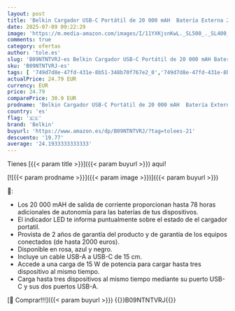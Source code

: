 ```yaml
---
layout: post
title: 'Belkin Cargador USB-C Portátil de 20 000 mAH  Batería Externa 20K con Puerto USB-C de Salida/Entrada  2 Puertos USB-A y Cable USB-C a USB-A para iPhone  Galaxy y Otros - Negro'
date: 2025-07-09 09:22:29
image: 'https://m.media-amazon.com/images/I/11YXKjsnKwL._SL500_._SL400_.jpg'
comments: true
category: ofertas
author: 'tole.es'
slug: 'B09NTNTVRJ-es Belkin Cargador USB-C Portátil de 20 000 mAH Batería...'
sku: 'B09NTNTVRJ-es'
tags: [ '749d7d8e-47fd-431e-8b51-348b70f767e2_0','749d7d8e-47fd-431e-8b51-348b70f767e2_8501','Accesorios para móviles','Arborist Merchandising Root','Bancos de energía portátiles para teléfonos móviles','CML-Tech','Cargadores para móviles','Comunicación móvil y accesorios','Electrónica','Self Service','Special Features Stores','Tech all','belkin','iphone','🇪🇸', ]
actualPrice: 24.79 EUR
currency: EUR
price: 24.79
comparePrice: 30.9 EUR
prodname: 'Belkin Cargador USB-C Portátil de 20 000 mAH  Batería Externa 20K con Puerto USB-C de Salida/Entrada  2 Puertos USB-A y Cable USB-C a USB-A para iPhone  Galaxy y Otros - Negro'
country: 'es'
flag: '🇪🇸'
brand: 'Belkin'
buyurl: 'https://www.amazon.es/dp/B09NTNTVRJ/?tag=tolees-21'
descuento: '19.77'
average: '24.1933333333333'
---
```


Tienes [{{< param title >}}]({{< param buyurl >}}) aqui!

[![{{< param prodname >}}]({{< param image >}})]({{< param buyurl >}})

🔎:

- Los 20 000 mAH de salida de corriente proporcionan hasta 78 horas adicionales de autonomía para las baterías de tus dispositivos.
- El indicador LED te informa puntualmente sobre el estado de el cargador portatil.
- Provista de 2 años de garantía del producto y de garantía de los equipos conectados (de hasta 2000 euros).
- Disponible en rosa, azul y negro.
- Incluye un cable USB-A a USB-C de 15 cm.
- Accede a una carga de 15 W de potencia para cargar hasta tres dispositivo al mismo tiempo.
- Carga hasta tres dispositivos al mismo tiempo mediante su puerto USB-C y sus dos puertos USB-A.

[🛒 Comprar!!!]({{< param buyurl >}})
{{<world>}}B09NTNTVRJ{{</world>}}

